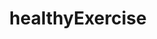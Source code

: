 ---
title: healthyExercise
description: Physical exercise and fitness
image: healthy.png

# Badge style
style:
    background: "#2a9d8f"
    color: "#fff"
---